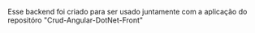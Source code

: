 Esse backend foi criado para ser usado juntamente com a aplicação do repositóro "Crud-Angular-DotNet-Front"
